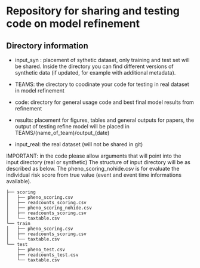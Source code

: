 # Repository for sharing and testing code on model refinement

## Directory information

* input_syn : placement of sythetic dataset, only training and test set will be shared. Inside the directory you can find different versions of synthetic data (if updated, for example with additional metadata).

* TEAMS: the directory to coodinate your code for testing in real dataset in model refinement

* code: directory for general usage code and best final model results from refinement

* results: placement for figures, tables and general outputs for papers, the output of testing refine model will be placed in TEAMS/(name_of_team)/output_(date)

* input_real: the real dataset (will not be shared in git)

IMPORTANT: in the code please allow arguments that will point into the input directory (real or synthetic)
The structure of input directory will be as described as below. The pheno_scoring_nohide.csv is for evaluate the individual risk score from true value (event and event time informations available).

```
├── scoring
│   ├── pheno_scoring.csv
│   ├── readcounts_scoring.csv
│ 	├── pheno_scoring_nohide.csv
│   ├── readcounts_scoring.csv
│   └── taxtable.csv
└── train
│  	├── pheno_scoring.csv
│   ├── readcounts_scoring.csv
│   └── taxtable.csv
└── test
	├── pheno_test.csv
    ├── readcounts_test.csv
	└── taxtable.csv
```